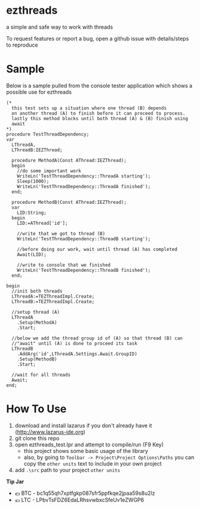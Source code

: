 # ezthreads
a simple and safe way to work with threads

To request features or report a bug, open a github issue with details/steps to reproduce

# Sample

Below is a sample pulled from the console tester application which shows a possible use for ezthreads

```
(*
  this test sets up a situation where one thread (B) depends
  on another thread (A) to finish before it can proceed to process.
  lastly this method blocks until both thread (A) & (B) finish using
  await
*)
procedure TestThreadDependency;
var
  LThreadA,
  LThreadB:IEZThread;

  procedure MethodA(Const AThread:IEZThread);
  begin
    //do some important work
    WriteLn('TestThreadDependency::ThreadA starting');
    Sleep(1000);
    WriteLn('TestThreadDependency::ThreadA finished');
  end;

  procedure MethodB(Const AThread:IEZThread);
  var
    LID:String;
  begin
    LID:=AThread['id'];

    //write that we got to thread (B)
    WriteLn('TestThreadDependency::ThreadB starting');

    //before doing our work, wait until thread (A) has completed
    Await(LID);

    //write to console that we finished
    WriteLn('TestThreadDependency::ThreadB finished');
  end;

begin
  //init both threads
  LThreadA:=TEZThreadImpl.Create;
  LThreadB:=TEZThreadImpl.Create;

  //setup thread (A)
  LThreadA
    .Setup(MethodA)
    .Start;

  //below we add the thread group id of (A) so that thread (B) can
  //"await" until (A) is done to proceed its task
  LThreadB
    .AddArg('id',LThreadA.Settings.Await.GroupID)
    .Setup(MethodB)
    .Start;

  //wait for all threads
  Await;
end;
```

# How To Use

1. download and install lazarus if you don't already have it (http://www.lazarus-ide.org)
1. git clone this repo
1. open ezthreads_test.lpr and attempt to compile/run (F9 Key)
    * this project shows some basic usage of the library
    * also, by going to `Toolbar -> Project\Project Options\Paths` you can copy the `other units` text to include in your own project
1. add `.\src` path to your project `other units`


**Tip Jar**
  * :dollar: BTC - bc1q55qh7xptfgkp087sfr5ppfkqe2jpaa59s8u2lz
  * :euro: LTC - LPbvTsFDZ6EdaLRhsvwbxcSfeUv1eZWGP6

